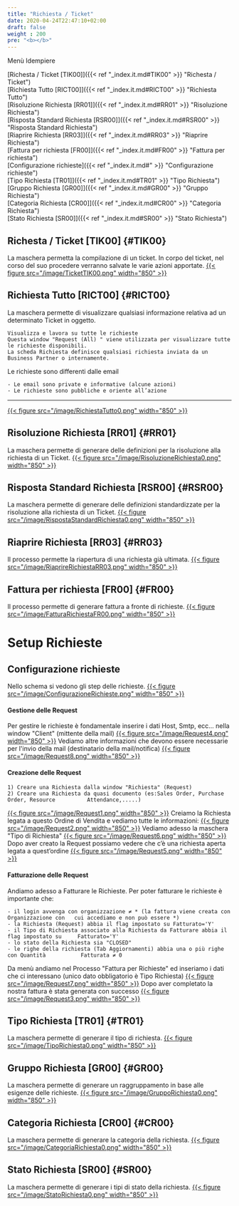 ```yaml
---
title: "Richiesta / Ticket"
date: 2020-04-24T22:47:10+02:00
draft: false
weight : 200
pre: "<b></b>"
---
```

Menù Idempiere

[Richesta / Ticket [TIK00]]({{< ref "_index.it.md#TIK00" >}} "Richesta / Ticket") <br>
[Richiesta Tutto [RICT00]]({{< ref "_index.it.md#RICT00" >}} "Richiesta Tutto") <br>
[Risoluzione Richiesta [RR01]]({{< ref "_index.it.md#RR01" >}} "Risoluzione Richiesta") <br>
[Risposta Standard Richiesta [RSR00]]({{< ref "_index.it.md#RSR00" >}} "Risposta Standard Richiesta") <br>
[Riaprire Richiesta [RR03]]({{< ref "_index.it.md#RR03" >}} "Riaprire Richiesta") <br>
[Fattura per richiesta [FR00]]({{< ref "_index.it.md#FR00" >}} "Fattura per richiesta") <br>
[Configurazione richieste]({{< ref "_index.it.md#" >}} "Configurazione richieste") <br>
[Tipo Richiesta [TR01]]({{< ref "_index.it.md#TR01" >}} "Tipo Richiesta") <br>
[Gruppo Richiesta [GR00]]({{< ref "_index.it.md#GR00" >}} "Gruppo Richiesta") <br>
[Categoria Richiesta [CR00]]({{< ref "_index.it.md#CR00" >}} "Categoria Richiesta") <br>
[Stato Richiesta [SR00]]({{< ref "_index.it.md#SR00" >}} "Stato Richiesta") <br>


## Richesta / Ticket [TIK00] {#TIK00}
La maschera permetta la compilazione di un ticket. In corpo del ticket, nel corso del suo procedere verranno salvate le varie azioni apportate.
[{{< figure src="/image/TicketTIK00.png"  width="850"  >}}](/image/TicketTIK00.png)
## Richiesta Tutto [RICT00] {#RICT00}
La maschera permette di visualizzare qualsiasi informazione relativa ad un determinato Ticket in oggetto.
```
Visualizza e lavora su tutte le richieste
Questa window "Request (All) " viene utilizzata per visualizzare tutte le richieste disponibili.
La scheda Richiesta definisce qualsiasi richiesta inviata da un Business Partner o internamente.
```
Le richieste sono differenti dalle email
```
- Le email sono private e informative (alcune azioni)
- Le richieste sono pubbliche e oriente all’azione
```
---
[{{< figure src="/image/RichiestaTutto0.png"  width="850"  >}}](/image/RichiestaTutto0.png)
## Risoluzione Richiesta [RR01] {#RR01}
La maschera permette di generare delle definizioni per la risoluzione alla richiesta di un Ticket. 
[{{< figure src="/image/RisoluzioneRichiesta0.png"  width="850"  >}}](/image/RisoluzioneRichiesta0.png)
## Risposta Standard Richiesta [RSR00] {#RSR00}
La maschera permette di generare delle definizioni standardizzate per la risoluzione alla richiesta di un Ticket.
[{{< figure src="/image/RispostaStandardRichiesta0.png"  width="850"  >}}](/image/RispostaStandardRichiesta0.png)
## Riaprire Richiesta [RR03] {#RR03}
Il processo permette la riapertura di una richiesta già ultimata.
[{{< figure src="/image/RiaprireRichiestaRR03.png"  width="850"  >}}](/image/RiaprireRichiestaRR03.png)
##  Fattura per richiesta [FR00] {#FR00}
Il processo permette di generare fattura a fronte di richieste.
[{{< figure src="/image/FatturaRichiestaFR00.png"  width="850"  >}}](/image/FatturaRichiestaFR00.png)

# Setup Richieste
## Configurazione richieste
Nello schema si vedono gli step delle richieste.
[{{< figure src="/image/ConfigurazioneRichieste.png"  width="850"  >}}](/image/ConfigurazioneRichieste.png)
#### Gestione delle Request
Per gestire le richieste è fondamentale inserire i dati Host, Smtp, ecc... nella window "Client" (mittente della mail)
[{{< figure src="/image/Request4.png"  width="850"  >}}](/image/Request4.png)
Vediamo altre informazioni che devono essere necessarie per l'invio della mail (destinatario della mail/notifica)
[{{< figure src="/image/Request8.png"  width="850"  >}}](/image/Request8.png)
#### Creazione delle Request
```
1) Creare una Richiesta dalla window "Richiesta" (Request)
2) Creare una Richiesta da quasi documento (es:Sales Order, Purchase Order, Resource 	   	  Attendance,.....)
```
[{{< figure src="/image/Request1.png"  width="850"  >}}](/image/Request1.png)
Creiamo la Richiesta legata a questo Ordine di Vendita e vediamo tutte le informazioni:
[{{< figure src="/image/Request2.png"  width="850"  >}}](/image/Request2.png)
Vediamo adesso la maschera "Tipo di Richiesta"
[{{< figure src="/image/Request6.png"  width="850"  >}}](/image/Request6.png)
Dopo aver creato la Request possiamo vedere che c’è una richiesta aperta legata a quest’ordine
[{{< figure src="/image/Request5.png"  width="850"  >}}](/image/Request5.png)

#### Fatturazione delle Request
Andiamo adesso a Fatturare le Richieste.
Per poter fatturare le richieste è importante che:
```
- il login avvenga con organizzazione ≠ * (la fattura viene creata con Organizzazione con   cui accediamo e non può essere *)
- la Richiesta (Request) abbia il flag impostato su Fatturato='Y'
- il Tipo di Richiesta associato alla Richiesta da Fatturare abbia il flag impostato su     Fatturato='Y'
- lo stato della Richiesta sia "CLOSED"
- le righe della richiesta (Tab Aggiornamenti) abbia una o più righe con Quantità           Fatturata ≠ 0
```
Da menù andiamo nel Processo "Fattura per Richieste" ed inseriamo i dati che ci interessano (unico dato obbligatorio è Tipo Richiesta)
[{{< figure src="/image/Request7.png"  width="850"  >}}](/image/Request7.png)
Dopo aver completato la nostra fattura è stata generata con successo
[{{< figure src="/image/Request3.png"  width="850"  >}}](/image/Request3.png)
## Tipo Richiesta [TR01] {#TR01}
La maschera permette di generare il tipo di richiesta.
[{{< figure src="/image/TipoRichiesta0.png"  width="850"  >}}](/image/TipoRichiesta0.png)
## Gruppo Richiesta [GR00] {#GR00}
La maschera permette di generare un raggruppamento in base alle esigenze delle richieste.
[{{< figure src="/image/GruppoRichiesta0.png"  width="850"  >}}](/image/GruppoRichiesta0.png)
## Categoria Richiesta [CR00] {#CR00}
La maschera permette di generare la categoria della richiesta.
[{{< figure src="/image/CategoriaRichiesta0.png"  width="850"  >}}](/image/CategoriaRichiesta0.png)
## Stato Richiesta [SR00] {#SR00}
La maschera permette di generare i tipi di stato della richiesta.
[{{< figure src="/image/StatoRichiesta0.png"  width="850"  >}}](/image/StatoRichiesta0.png)





